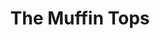 ---
title: 'The Muffin Tops'
taxonomy:
    category:
        - episode
episode: 21 
pc: 821         
written: Spike Feresten |
directed: Andy Ackerman
aired: May 8, 1997
imdb: 
wiki: 
---